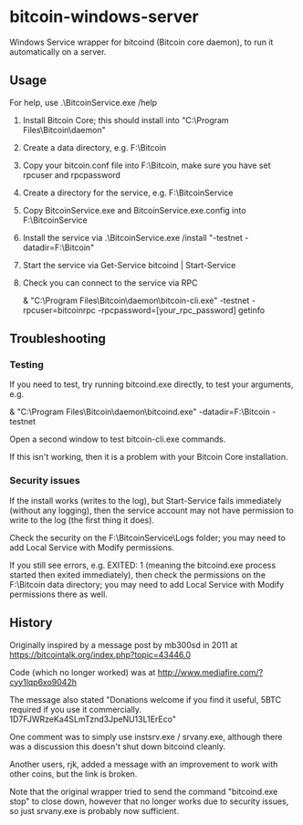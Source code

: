 # bitcoin-windows-server

Windows Service wrapper for bitcoind (Bitcoin core daemon), to run it automatically on a server.


## Usage

For help, use .\BitcoinService.exe /help

1. Install Bitcoin Core; this should install into "C:\Program Files\Bitcoin\daemon"
2. Create a data directory, e.g. F:\Bitcoin
3. Copy your bitcoin.conf file into F:\Bitcoin, make sure you have set rpcuser and rpcpassword
4. Create a directory for the service, e.g. F:\BitcoinService
5. Copy BitcoinService.exe and BitcoinService.exe.config into F:\BitcoinService
6. Install the service via .\BitcoinService.exe /install "-testnet -datadir=F:\Bitcoin"
7. Start the service via Get-Service bitcoind | Start-Service
8. Check you can connect to the service via RPC

   & "C:\Program Files\Bitcoin\daemon\bitcoin-cli.exe" -testnet -rpcuser=bitcoinrpc -rpcpassword=[your_rpc_password] getinfo 

   
## Troubleshooting

### Testing

If you need to test, try running bitcoind.exe directly, to test your arguments, e.g.

  & "C:\Program Files\Bitcoin\daemon\bitcoind.exe" -datadir=F:\Bitcoin -testnet

Open a second window to test bitcoin-cli.exe commands.

If this isn't working, then it is a problem with your Bitcoin Core installation.

### Security issues

If the install works (writes to the log), but Start-Service fails immediately 
(without any logging), then the service account may not have permission to write 
to the log (the first thing it does).

Check the security on the F:\BitcoinService\Logs folder; you may need to add 
Local Service with Modify permissions.
  
If you still see errors, e.g. EXITED: 1 (meaning the bitcoind.exe process started 
then exited immediately), then check the permissions on the F:\Bitcoin data directory; 
you may need to add Local Service with Modify permissions there as well.   


## History

Originally inspired by a message post by mb300sd in 2011 at https://bitcointalk.org/index.php?topic=43446.0

Code (which no longer worked) was at http://www.mediafire.com/?cyy1lqp6xo9042h

The message also stated "Donations welcome if you find it useful, 5BTC required if you use it commercially. 1D7FJWRzeKa4SLmTznd3JpeNU13L1ErEco"

One comment was to simply use instsrv.exe / srvany.exe, although there was a discussion this doesn't shut down bitcoind cleanly.

Another users, rjk, added a message with an improvement to work with other coins, but the link is broken.

Note that the original wrapper tried to send the command "bitcoind.exe stop" to close down, however that no longer works due to security issues, so just srvany.exe is probably now sufficient.
